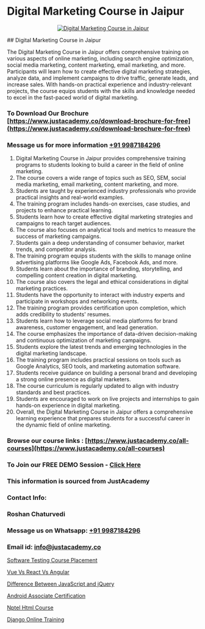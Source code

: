 # Digital Marketing Course in Jaipur

<p align="center">
  <a href="https://justacademy.co/course-detail/digital-marketing">
    <img src="https://justacademy.co/storage2/course_image/1676636720_course_image.webp" alt="Digital Marketing Course in Jaipur">
  </a>
</p>
## Digital Marketing Course in Jaipur

The Digital Marketing Course in Jaipur offers comprehensive training on various aspects of online marketing, including search engine optimization, social media marketing, content marketing, email marketing, and more. Participants will learn how to create effective digital marketing strategies, analyze data, and implement campaigns to drive traffic, generate leads, and increase sales. With hands-on practical experience and industry-relevant projects, the course equips students with the skills and knowledge needed to excel in the fast-paced world of digital marketing.
### To Download Our Brochure [https://www.justacademy.co/download-brochure-for-free](https://www.justacademy.co/download-brochure-for-free)
### Message us for more information [+91 9987184296](https://api.whatsapp.com/send?phone=919987184296)
1) Digital Marketing Course in Jaipur provides comprehensive training programs to students looking to build a career in the field of online marketing.
2) The course covers a wide range of topics such as SEO, SEM, social media marketing, email marketing, content marketing, and more.
3) Students are taught by experienced industry professionals who provide practical insights and real-world examples.
4) The training program includes hands-on exercises, case studies, and projects to enhance practical learning.
5) Students learn how to create effective digital marketing strategies and campaigns to reach target audiences.
6) The course also focuses on analytical tools and metrics to measure the success of marketing campaigns.
7) Students gain a deep understanding of consumer behavior, market trends, and competitor analysis.
8) The training program equips students with the skills to manage online advertising platforms like Google Ads, Facebook Ads, and more.
9) Students learn about the importance of branding, storytelling, and compelling content creation in digital marketing.
10) The course also covers the legal and ethical considerations in digital marketing practices.
11) Students have the opportunity to interact with industry experts and participate in workshops and networking events.
12) The training program provides certification upon completion, which adds credibility to students' resumes.
13) Students learn how to leverage social media platforms for brand awareness, customer engagement, and lead generation.
14) The course emphasizes the importance of data-driven decision-making and continuous optimization of marketing campaigns.
15) Students explore the latest trends and emerging technologies in the digital marketing landscape.
16) The training program includes practical sessions on tools such as Google Analytics, SEO tools, and marketing automation software.
17) Students receive guidance on building a personal brand and developing a strong online presence as digital marketers.
18) The course curriculum is regularly updated to align with industry standards and best practices.
19) Students are encouraged to work on live projects and internships to gain hands-on experience in digital marketing.
20) Overall, the Digital Marketing Course in Jaipur offers a comprehensive learning experience that prepares students for a successful career in the dynamic field of online marketing.

### Browse our course links : [https://www.justacademy.co/all-courses](https://www.justacademy.co/all-courses) 
### To Join our FREE DEMO Session - [Click Here](https://www.justacademy.co/register-for-course-demo)


### This information is sourced from JustAcademy
### Contact Info:
### Roshan Chaturvedi
### Message us on Whatsapp: [+91 9987184296](https://api.whatsapp.com/send?phone=919987184296)
### Email id: [info@justacademy.co](mailto:info@justacademy.co)
                
[Software Testing Course Placement](https://www.linkedin.com/pulse/software-testing-course-placement-justacademy-sunnyvale-tu9mc?trackingId=FOzzjHiEIJeWs586r6PgBw%3D%3D&lipi=urn%3Ali%3Apage%3Ad_flagship3_company_admin%3BY8luX3FqRoKvysGk6zzShw%3D%3D)

[Vue Vs React Vs Angular](https://www.linkedin.com/pulse/vue-vs-react-angular-justacademy-thane-ywv8c?trackingId=QOcrN3kPjfRgGZuPRMBv%2Bg%3D%3D&lipi=urn%3Ali%3Apage%3Ad_flagship3_company_admin%3Bs5%2FTwm7dQuuyZG7uExGaaQ%3D%3D)

[Difference Between JavaScript and jQuery](https://medium.com/@shivamja27/difference-between-javascript-and-jquery-fe845d793d99)

[Android Associate Certification](https://medium.com/@pzade254/android-associate-certification-088902f2265b)

[Nptel Html Course](https://justacademyin.github.io/justacademy/nptel-html-course)

[Django Online Training](https://justacademyin.github.io/justacademy/django-online-training)

